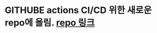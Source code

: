 # GITHUBE actions CI/CD 위한 새로운 repo에 올림. [repo 링크](https://github.com/bamjun/django-backend-youtube)  
